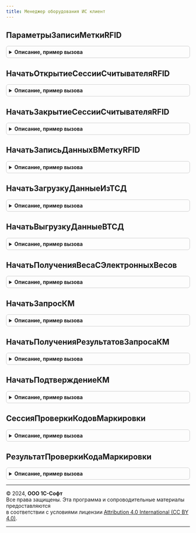 ```yaml
---
title: Менеджер оборудования ИС клиент
---
```



## ПараметрыЗаписиМеткиRFID
<details style="margin: 1em 0; padding: 0.5em; border: 1px solid #ccc; border-radius: 6px;">

<summary style="font-weight: bold; cursor: pointer;">Описание, пример вызова</summary>

```bsl

// Заполняет структуру параметров записи метки RFID.
//
// Возвращаемое значение:
//  Структура.
//
Функция ПараметрыЗаписиМеткиRFID() Экспорт
```

Пример вызова
```bsl
Результат = МенеджерОборудованияИСКлиент.ПараметрыЗаписиМеткиRFID() Экспорт;);
```
</details>

## НачатьОткрытиеСессииСчитывателяRFID
<details style="margin: 1em 0; padding: 0.5em; border: 1px solid #ccc; border-radius: 6px;">

<summary style="font-weight: bold; cursor: pointer;">Описание, пример вызова</summary>

```bsl

// Начать открытие сессии считывателя RFID.
//
Процедура НачатьОткрытиеСессииСчитывателяRFID(ОповещениеПриЗавершении, УникальныйИдентификатор, ИдентификаторУстройства = Неопределено) Экспорт
```

Пример вызова
```bsl
МенеджерОборудованияИСКлиент.НачатьОткрытиеСессииСчитывателяRFID(ОповещениеПриЗавершении, УникальныйИдентификатор, ИдентификаторУстройства);
```
</details>

## НачатьЗакрытиеСессииСчитывателяRFID
<details style="margin: 1em 0; padding: 0.5em; border: 1px solid #ccc; border-radius: 6px;">

<summary style="font-weight: bold; cursor: pointer;">Описание, пример вызова</summary>

```bsl

// Начать закрытие сессии считывателя RFID.
//
Процедура НачатьЗакрытиеСессииСчитывателяRFID(ОповещениеПриЗавершении, УникальныйИдентификатор, ИдентификаторУстройства = Неопределено) Экспорт
```

Пример вызова
```bsl
МенеджерОборудованияИСКлиент.НачатьЗакрытиеСессииСчитывателяRFID(ОповещениеПриЗавершении, УникальныйИдентификатор, ИдентификаторУстройства);
```
</details>

## НачатьЗаписьДанныхВМеткуRFID
<details style="margin: 1em 0; padding: 0.5em; border: 1px solid #ccc; border-radius: 6px;">

<summary style="font-weight: bold; cursor: pointer;">Описание, пример вызова</summary>

```bsl

// Начать запись данных в метку RFID.
Процедура НачатьЗаписьДанныхВМеткуRFID(ОповещениеПриЗавершении, УникальныйИдентификатор, ИдентификаторУстройства, ПараметрыЗаписи, ДополнительныеПараметры = Неопределено) Экспорт
```

Пример вызова
```bsl
МенеджерОборудованияИСКлиент.НачатьЗаписьДанныхВМеткуRFID(ОповещениеПриЗавершении, УникальныйИдентификатор, ИдентификаторУстройства, ПараметрыЗаписи, ДополнительныеПараметры);
```
</details>

## НачатьЗагрузкуДанныеИзТСД
<details style="margin: 1em 0; padding: 0.5em; border: 1px solid #ccc; border-radius: 6px;">

<summary style="font-weight: bold; cursor: pointer;">Описание, пример вызова</summary>

```bsl

// Начать загрузку данных из терминала сбора данных.
//
// Параметры:
//   ОповещениеПриЗавершении - ОписаниеОповещения - оповещение при завершении.
//   ИдентификаторКлиента    - ФормаКлиентскогоПриложения -идентификатор формы.
//   ИдентификаторУстройства - СправочникСсылка.ПодключаемоеОборудование - идентификатор устройства, если неопределенно - будет предложен выбор.
//   ПараметрыОперации       - Структура - параметры выполнения операции.
//   ДополнительныеПараметры - Структура - дополнительные команды.
//
Процедура НачатьЗагрузкуДанныеИзТСД(ОповещениеПриЗавершении, ИдентификаторКлиента, ИдентификаторУстройства = Неопределено, ПараметрыОперации = Неопределено, ДополнительныеПараметры = Неопределено) Экспорт
```

Пример вызова
```bsl
МенеджерОборудованияИСКлиент.НачатьЗагрузкуДанныеИзТСД(ОповещениеПриЗавершении, ИдентификаторКлиента, ИдентификаторУстройства, ПараметрыОперации, ДополнительныеПараметры);
```
</details>

## НачатьВыгрузкуДанныеВТСД
<details style="margin: 1em 0; padding: 0.5em; border: 1px solid #ccc; border-radius: 6px;">

<summary style="font-weight: bold; cursor: pointer;">Описание, пример вызова</summary>

```bsl

// Начать выгрузку данных в терминал сбора данных.
//
// Параметры:
//   ОповещениеПриЗавершении - ОписаниеОповещения - оповещение при завершении.
//   ИдентификаторКлиента    - ФормаКлиентскогоПриложения -идентификатор формы.
//   ИдентификаторУстройства - СправочникСсылка.ПодключаемоеОборудование - идентификатор устройства, если неопределенно - будет предложен выбор.
//   ПараметрыОперации       - Структура - параметры выполнения операции.
//                           - Произвольный - данные операции.
//   ДополнительныеПараметры - Структура - дополнительные команды.
//
Процедура НачатьВыгрузкуДанныеВТСД(ОповещениеПриЗавершении, ИдентификаторКлиента, ИдентификаторУстройства, ПараметрыОперации, ДополнительныеПараметры = Неопределено) Экспорт
```

Пример вызова
```bsl
МенеджерОборудованияИСКлиент.НачатьВыгрузкуДанныеВТСД(ОповещениеПриЗавершении, ИдентификаторКлиента, ИдентификаторУстройства, ПараметрыОперации, ДополнительныеПараметры);
```
</details>

## НачатьПолученияВесаСЭлектронныхВесов
<details style="margin: 1em 0; padding: 0.5em; border: 1px solid #ccc; border-radius: 6px;">

<summary style="font-weight: bold; cursor: pointer;">Описание, пример вызова</summary>

```bsl

// Получает вес с электронных весов.
//
// Параметры:
//   ОповещениеПриЗавершении - ОписаниеОповещения - оповещение при завершении.
//   ИдентификаторКлиента    - ФормаКлиентскогоПриложения -идентификатор формы.
//   ИдентификаторУстройства - СправочникСсылка.ПодключаемоеОборудование - идентификатор устройства, если неопределенно - будет предложен выбор.
//   ПараметрыОперации       - Структура - параметры выполнения операции.
//   ДополнительныеПараметры - Структура - дополнительные команды.
//
Процедура НачатьПолученияВесаСЭлектронныхВесов(ОповещениеПриЗавершении, ИдентификаторКлиента, ИдентификаторУстройства = Неопределено, ПараметрыОперации = Неопределено, ДополнительныеПараметры = Неопределено) Экспорт
```

Пример вызова
```bsl
МенеджерОборудованияИСКлиент.НачатьПолученияВесаСЭлектронныхВесов(ОповещениеПриЗавершении, ИдентификаторКлиента, ИдентификаторУстройства, ПараметрыОперации, ДополнительныеПараметры);
```
</details>

## НачатьЗапросКМ
<details style="margin: 1em 0; padding: 0.5em; border: 1px solid #ccc; border-radius: 6px;">

<summary style="font-weight: bold; cursor: pointer;">Описание, пример вызова</summary>

```bsl

// Осуществляет запрос КМ.
//
// Параметры:
//  ОповещениеПриЗавершении - ОписаниеОповещения - обработчик результата.
//  УникальныйИдентификатор - УникальныйИдентификатор - Идентификатор формы.
//  Параметры - Структура - Содержит параметры выполнения операции.
//  ИдентификаторУстройства - СправочникСсылка.ПодключаемоеОборудование - Устройство.
//
Процедура НачатьЗапросКМ(ОповещениеПриЗавершении, УникальныйИдентификатор, Параметры, ИдентификаторУстройства = Неопределено) Экспорт
```

Пример вызова
```bsl
МенеджерОборудованияИСКлиент.НачатьЗапросКМ(ОповещениеПриЗавершении, УникальныйИдентификатор, Параметры, ИдентификаторУстройства);
```
</details>

## НачатьПолученияРезультатовЗапросаКМ
<details style="margin: 1em 0; padding: 0.5em; border: 1px solid #ccc; border-radius: 6px;">

<summary style="font-weight: bold; cursor: pointer;">Описание, пример вызова</summary>

```bsl

// Начать получения результатов запроса КМ.
//
// Параметры:
//  ОповещениеПриЗавершении - ОписаниеОповещения - обработчик результата.
//  УникальныйИдентификатор - УникальныйИдентификатор - Идентификатор формы.
//  Параметры - Структура - Содержит параметры выполнения операции.
//  ИдентификаторУстройства - СправочникСсылка.ПодключаемоеОборудование - Устройство.
//
Процедура НачатьПолученияРезультатовЗапросаКМ(ОповещениеПриЗавершении, УникальныйИдентификатор, Параметры, ИдентификаторУстройства = Неопределено) Экспорт
```

Пример вызова
```bsl
МенеджерОборудованияИСКлиент.НачатьПолученияРезультатовЗапросаКМ(ОповещениеПриЗавершении, УникальныйИдентификатор, Параметры, ИдентификаторУстройства);
```
</details>

## НачатьПодтверждениеКМ
<details style="margin: 1em 0; padding: 0.5em; border: 1px solid #ccc; border-radius: 6px;">

<summary style="font-weight: bold; cursor: pointer;">Описание, пример вызова</summary>

```bsl

// Начать подтверждение КМ.
//
// Параметры:
//  ОповещениеПриЗавершении - ОписаниеОповещения - обработчик результата.
//  УникальныйИдентификатор - УникальныйИдентификатор - Идентификатор формы.
//  Параметры - Структура - Содержит параметры выполнения операции.
//  ИдентификаторУстройства - СправочникСсылка.ПодключаемоеОборудование - Устройство.
//
Процедура НачатьПодтверждениеКМ(ОповещениеПриЗавершении, УникальныйИдентификатор, Параметры, ИдентификаторУстройства = Неопределено) Экспорт
```

Пример вызова
```bsl
МенеджерОборудованияИСКлиент.НачатьПодтверждениеКМ(ОповещениеПриЗавершении, УникальныйИдентификатор, Параметры, ИдентификаторУстройства);
```
</details>

## СессияПроверкиКодовМаркировки
<details style="margin: 1em 0; padding: 0.5em; border: 1px solid #ccc; border-radius: 6px;">

<summary style="font-weight: bold; cursor: pointer;">Описание, пример вызова</summary>

```bsl

// Функция возвращает идентификатор открытой сессии для фискального устройства.
//
// Параметры:
//  ИдентификаторУстройства - УникальныйИдентификатор - Идентификатор устройства
//
// Возвращаемое значение:
//  Неопределено - Сессия проверки кодов маркировки
Функция СессияПроверкиКодовМаркировки(ИдентификаторУстройства) Экспорт
```

Пример вызова
```bsl
Результат = МенеджерОборудованияИСКлиент.СессияПроверкиКодовМаркировки(ИдентификаторУстройства) 
```
</details>

## РезультатПроверкиКодаМаркировки
<details style="margin: 1em 0; padding: 0.5em; border: 1px solid #ccc; border-radius: 6px;">

<summary style="font-weight: bold; cursor: pointer;">Описание, пример вызова</summary>

```bsl

// Результат проверки кода маркировки.
//
// Параметры:
//  ИдентификаторУстройства - УникальныйИдентификатор - Идентификатор устройства
//  ИдентификаторСессии - УникальныйИдентификатор - Идентификатор сессии
//  ПараметрыЗапросаКМ -Структура - Параметры запроса КМ.
//
// Возвращаемое значение:
//  Неопределено - Результат проверки кода маркировки
Функция РезультатПроверкиКодаМаркировки(ИдентификаторУстройства, ИдентификаторСессии, ПараметрыЗапросаКМ) Экспорт
```

Пример вызова
```bsl
Результат = МенеджерОборудованияИСКлиент.РезультатПроверкиКодаМаркировки(ИдентификаторУстройства, ИдентификаторСессии, ПараметрыЗапросаКМ) 
```
</details>

---

© 2024, **ООО 1С-Софт**  
Все права защищены. Эта программа и сопроводительные материалы предоставляются  
в соответствии с условиями лицензии [Attribution 4.0 International (CC BY 4.0)](https://creativecommons.org/licenses/by/4.0/legalcode).

---
